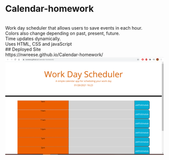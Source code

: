 # Calendar-homework
<br>
Work day scheduler that allows users to save events in each hour. 
<br>
Colors also change depending on past, present, future. 
<br>
Time updates dynamically.
<br>
Uses HTML, CSS and javaScript
<br>
## Deployed Site
<br>
https://nwreese.github.io/Calendar-homework/
<br>
<img src = "Screenshot (26).png">
